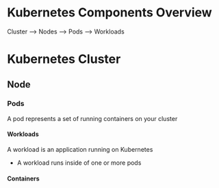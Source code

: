 # Kubernetes Components Overview

Cluster --> Nodes --> Pods --> Workloads

# Kubernetes Cluster

## Node

### Pods

A pod represents a set of running containers on your cluster

#### Workloads

A workload is an application running on Kubernetes

* A workload runs inside of one or more pods

#### Containers
